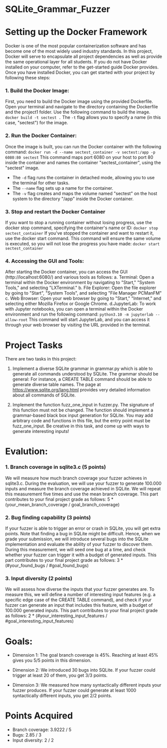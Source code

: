 # SQLite_Grammar_Fuzzer

# Setting up the Docker Framework
Docker is one of the most popular containerization software and has become one of the most widely used industry standards. In this project, Docker will serve to encapsulate all project dependencies as well as provide the same operational layer for all students. If you do not have Docker installed on your computer, refer to the get-started guide Docker provides. Once you have installed Docker, you can get started with your project by following these steps:

### 1. Build the Docker Image:
First, you need to build the Docker image using the provided Dockerfile. Open your terminal and navigate to the directory containing the Dockerfile and the project1 folder. 
Use the following command to build the image. 
  `docker build -t sectest .` 
The `-t` flag allows you to specify a name (in this case, "sectest") for the image.

### 2. Run the Docker Container:
Once the image is built, you can run the Docker container with the following command: 
  `docker run -d --name sectest_container -v sectest:/app -p 6080:80 sectest`
This command maps port 6080 on your host to port 80 inside the container and names the container "sectest_container", using the "sectest" image.
  - The `-d` flag runs the container in detached mode, allowing you to use the terminal for other tasks. 
  - The `--name` flag sets up a name for the container. 
  - The `-v` flag creates and maps the volume named "sectest" on the host system to the directory "/app" inside the Docker container. 

### 3. Stop and restart the Docker Container
If you want to stop a running container without losing progress, use the docker stop command, specifying the container's name or ID:
`docker stop sectest_container`
If you've stopped the container and want to restart it, use the docker start command. This command will ensure the same volume is executed, so you will not lose the progress you have made:
`docker start sectest_container`


### 4. Accessing the GUI and Tools:
After starting the Docker container, you can access the GUI (http://localhost:6080/) and various tools as follows:
  a. Terminal: Open a terminal within the Docker environment by navigating to "Start," "System Tools," and selecting "LXTerminal."
  b. File Explorer: Open the file explorer by going to "Start", "System Tools", and selecting "File Manager PCManFM"
  c. Web Browser: Open your web browser by going to "Start," "Internet," and selecting either Mozilla Firefox or Google Chrome.
  d.JupyterLab: To work with Jupyter notebooks, you can open a terminal within the Docker environment and run the following command:
    `python3.10 -m jupyterlab --allow-root`
    This command will start JupyterLab, and you can access it through your web browser by visiting the URL provided in the terminal.


# Project Tasks
There are two tasks in this project:
1. Implement a diverse SQLite grammar in grammar.py which is able to generate all commands understood by SQLite. The grammar should be general: For instance, a CREATE TABLE command should be able to generate diverse table names. The page at https://www.sqlite.org/lang.html provides very detailed information about all commands of SQLite.

2. Implement the function fuzz_one_input in fuzzer.py. The signature of this function must not be changed. The function should implement a grammar-based black box input generation for SQLite. You may add arbitrary code and functions in this file, but the entry point must be fuzz_one_input. Be creative in this task, and come up with ways to generate interesting inputs!


# Evalution:
### 1. Branch coverage in sqlite3.c (5 points)
We will measure how much branch coverage your fuzzer achieves in sqlite3.c. During the evaluation, we will use your fuzzer to generate 100.000 inputs and measure the branch coverage achieved in SQLite. We will repeat this measurement five times and use the mean branch coverage. This part contributes to your final project grade as follows: 5 * (your_mean_branch_coverage / goal_branch_coverage)

### 2. Bug finding capability (3 points)
If your fuzzer is able to trigger an error or crash in SQLite, you will get extra points. Note that finding a bug in SQLite might be difficult. Hence, when we grade your submission, we will introduce several bugs into the SQLite implementation and evaluate the ability of your fuzzer to discover them. During this measurement, we will seed one bug at a time, and check whether your fuzzer can trigger it with a budget of generated inputs. This part contributes to your final project grade as follows: 3 * (#your_found_bugs / #goal_found_bugs)

### 3. Input diversity (2 points)
We will assess how diverse the inputs that your fuzzer generates are. To measure this, we will define a number of interesting input features (e.g. a specific edge case of the CREATE TABLE command), and check if your fuzzer can generate an input that includes this feature, with a budget of 100.000 generated inputs. This part contributes to your final project grade as follows: 
2 * (#your_interesting_input_features / #goal_interesting_input_features)


# Goals:
- Dimension 1: The goal branch coverage is 45%. Reaching at least 45% gives you 5/5 points in this dimension.

- Dimension 2: We introduced 30 bugs into SQLite. If your fuzzer could trigger at least 20 of them, you get 3/3 points.

- Dimension 3: We measured how many syntactically different inputs your fuzzer produces. If your fuzzer could generate at least 1000 syntactically different inputs, you get 2/2 points.


# Points Acquired
- Branch coverage:  	3.9222 / 5		
- Bugs:			          2.85 / 3		
- Input diversity:		2 / 2
